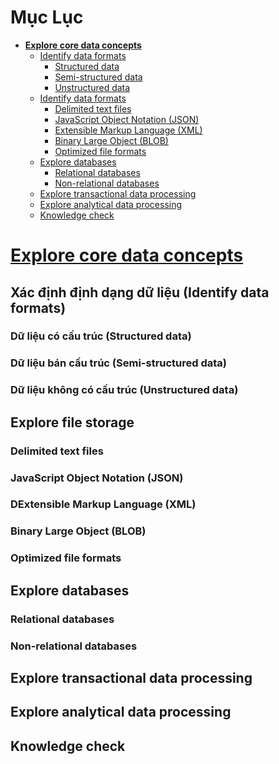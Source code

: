 # Mục Lục

* [**Explore core data concepts**](#M01)
    - [Identify data formats](#M01.1)
      + [Structured data](#M01.1.1)
      + [Semi-structured data](#M01.1.2)
      + [Unstructured data](#M01.1.3)
    - [Identify data formats](#M01.2)
      + [Delimited text files](#M01.2.1)
      + [JavaScript Object Notation (JSON)](#M01.2.2)
      + [Extensible Markup Language (XML)](#M01.2.3)
      + [Binary Large Object (BLOB)](#M01.2.4)
      + [Optimized file formats](#M01.2.5)
    - [Explore databases](#M01.3)
      + [Relational databases](#M01.3.1)
      + [Non-relational databases](#M01.3.2)
    - [Explore transactional data processing](#M01.4)
    - [Explore analytical data processing](#M01.5)
    - [Knowledge check](#M01.6)










<a name="M01"></a>
# [Explore core data concepts](https://learn.microsoft.com/en-us/training/modules/explore-core-data-concepts/)



<a name="M01.1"></a>
## Xác định định dạng dữ liệu (Identify data formats)



<a name="M01.1.1"></a>
### Dữ liệu có cấu trúc (Structured data)









<a name="M01.1.2"></a>
### Dữ liệu bán cấu trúc (Semi-structured data)








<a name="M01.1.3"></a>
### Dữ liệu không có cấu trúc (Unstructured data)








<a name="M01.2"></a>
## Explore file storage









<a name="M01.2.1"></a>
### Delimited text files









<a name="M01.2.2"></a>
### JavaScript Object Notation (JSON)









<a name="M01.2.3"></a>
### DExtensible Markup Language (XML)









<a name="M01.2.4"></a>
### Binary Large Object (BLOB)










<a name="M01.2.5"></a>
### Optimized file formats










<a name="M01.3"></a>
## Explore databases










<a name="M01.3.1"></a>
### Relational databases











<a name="M01.3.2"></a>
### Non-relational databases











<a name="M01.4"></a>
## Explore transactional data processing









<a name="M01.5"></a>
## Explore analytical data processing













<a name="M01.6"></a>
## Knowledge check











